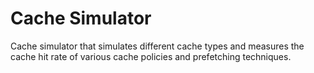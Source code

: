 # Cache Simulator

Cache simulator that simulates different cache types and measures the cache hit rate of various cache policies and prefetching techniques.
